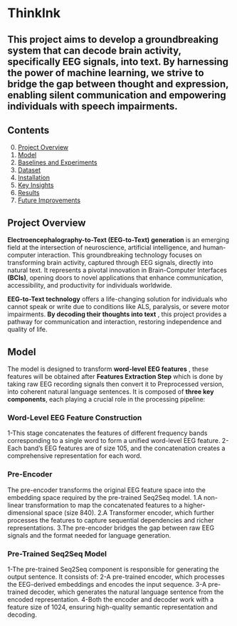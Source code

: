 # ThinkInk
## This project aims to develop a groundbreaking system that can decode brain activity, specifically EEG signals, into text. By harnessing the power of machine learning, we strive to bridge the gap between thought and expression, enabling silent communication and empowering individuals with speech impairments.

## Contents
0. [Project Overview](#Project-Overview)
0. [Model](#model)
0. [Baselines and Experiments](#baselines-and-experiments)  
0. [Dataset](#dataset)
0. [Installation](#installation)  
0. [Key Insights](#key-insights)
0. [Results](#results) 
0. [Future Improvements](#Future-Improvements)


## Project Overview

**Electroencephalography-to-Text (EEG-to-Text) generation** is an emerging field at the intersection of neuroscience, artificial intelligence, and human-computer interaction. This groundbreaking technology focuses on transforming brain activity, captured through EEG signals, directly into natural text. It represents a pivotal innovation in Brain-Computer Interfaces **(BCIs)**, opening doors to novel applications that enhance communication, accessibility, and productivity for individuals worldwide.

**EEG-to-Text technology** offers a life-changing solution for individuals who cannot speak or write due to conditions like ALS, paralysis, or severe motor impairments. **By decoding their thoughts into text** , this project provides a pathway for communication and interaction, restoring independence and quality of life.

## Model
The model is designed to transform **word-level EEG features** , these features will be obtained after **Features Extraction Step** which is done by taking raw EEG recording signals then convert it to Preprocessed version, into coherent natural language sentences. It is composed of **three key components**, each playing a crucial role in the processing pipeline:

### Word-Level EEG Feature Construction
1-This stage concatenates the features of different frequency bands corresponding to a single word to form a unified word-level EEG feature.
2-Each band’s EEG features are of size 105, and the concatenation creates a comprehensive representation for each word.
  
### Pre-Encoder
The pre-encoder transforms the original EEG feature space into the embedding space required by the pre-trained Seq2Seq model. 
1.A non-linear transformation to map the concatenated features to a higher-dimensional space (size 840).
2.A Transformer encoder, which further processes the features to capture sequential dependencies and richer representations.
3.The pre-encoder bridges the gap between raw EEG signals and the format needed for language generation.

### Pre-Trained Seq2Seq Model
1-The pre-trained Seq2Seq component is responsible for generating the output sentence. It consists of:
2-A pre-trained encoder, which processes the EEG-derived embeddings and encodes the input sequence.
3-A pre-trained decoder, which generates the natural language sentence from the encoded representation.
4-Both the encoder and decoder work with a feature size of 1024, ensuring high-quality semantic representation and decoding.
